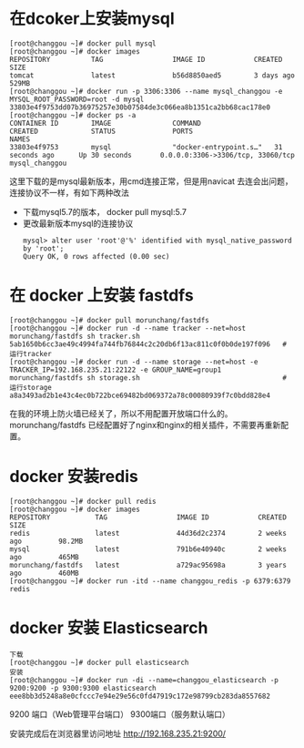 # 在dcoker上安装mysql
```
[root@changgou ~]# docker pull mysql
[root@changgou ~]# docker images
REPOSITORY          TAG                 IMAGE ID            CREATED             SIZE
tomcat              latest              b56d8850aed5        3 days ago          529MB
[root@changgou ~]# docker run -p 3306:3306 --name mysql_changgou -e MYSQL_ROOT_PASSWORD=root -d mysql
33803e4f9753dd07b36975257e30b07584de3c066ea8b1351ca2bb68cac178e0
[root@changgou ~]# docker ps -a
CONTAINER ID        IMAGE               COMMAND                  CREATED             STATUS              PORTS                               NAMES
33803e4f9753        mysql               "docker-entrypoint.s…"   31 seconds ago      Up 30 seconds       0.0.0.0:3306->3306/tcp, 33060/tcp   mysql_changgou
```
这里下载的是mysql最新版本，用cmd连接正常，但是用navicat 去连会出问题，连接协议不一样，有如下两种改法
+ 下载mysql5.7的版本， docker pull mysql:5.7
+ 更改最新版本mysql的连接协议
	~~~
    mysql> alter user 'root'@'%' identified with mysql_native_password by 'root';
	Query OK, 0 rows affected (0.00 sec)
  ~~~

# 在 docker 上安装 fastdfs
~~~
[root@changgou ~]# docker pull morunchang/fastdfs
[root@changgou ~]# docker run -d --name tracker --net=host morunchang/fastdfs sh tracker.sh
5ab1650b6cc3ae49c4994fa744fb76844c2c20db6f13ac811c0f0b0de197f096   # 运行tracker
[root@changgou ~]# docker run -d --name storage --net=host -e TRACKER_IP=192.168.235.21:22122 -e GROUP_NAME=group1 morunchang/fastdfs sh storage.sh                                   # 运行storage
a8a3493ad2b1e43c4ec0b722bce69482bd069372a78c00080939f7c0bdd828e4
~~~
在我的环境上防火墙已经关了，所以不用配置开放端口什么的。
morunchang/fastdfs 已经配置好了nginx和nginx的相关插件，不需要再重新配置。

# docker 安装redis
```
[root@changgou ~]# docker pull redis
[root@changgou ~]# docker images
REPOSITORY           TAG                 IMAGE ID            CREATED             SIZE
redis                latest              44d36d2c2374        2 weeks ago         98.2MB
mysql                latest              791b6e40940c        2 weeks ago         465MB
morunchang/fastdfs   latest              a729ac95698a        3 years ago         460MB
[root@changgou ~]# docker run -itd --name changgou_redis -p 6379:6379 redis
```

# docker 安装 Elasticsearch

```shell
下载
[root@changgou ~]# docker pull elasticsearch
安装
[root@changgou ~]# docker run -di --name=changgou_elasticsearch -p 9200:9200 -p 9300:9300 elasticsearch
eee8bb3d5248a8e0cfccc7e94e29e56c0fd47919c172e98799cb283da8557682
```

9200 端口（Web管理平台端口） 9300端口（服务默认端口）

安装完成后在浏览器里访问地址  http://192.168.235.21:9200/